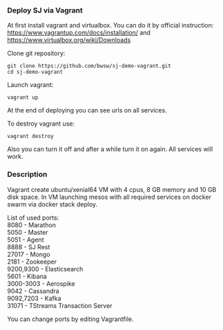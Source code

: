 ### Deploy SJ via Vagrant
At first install vagrant and virtualbox. You can do it by official instruction: https://www.vagrantup.com/docs/installation/ and https://www.virtualbox.org/wiki/Downloads

Clone git repository:
```
git clone https://github.com/bwsw/sj-demo-vagrant.git
cd sj-demo-vagrant
```

Launch vagrant:
```
vagrant up
```

At the end of deploying you can see urls on all services.

To destroy vagrant use:
```
vagrant destroy
```

Also you can turn it off and after a while turn it on again. All services will work.

### Description
Vagrant create ubuntu/xenial64 VM with 4 cpus, 8 GB memory and 10 GB disk space.
In VM launching mesos with all required services on docker swarm via docker stack deploy.

List of used ports: \
8080 - Marathon \
5050 - Master \
5051 - Agent \
8888 - SJ Rest \
27017 - Mongo \
2181 - Zookeeper \
9200,9300 - Elasticsearch \
5601 - Kibana \
3000-3003 - Aerospike \
9042 - Cassandra \
9092,7203 - Kafka \
31071 - TStreams Transaction Server

You can change ports by editing Vagrantfile.
